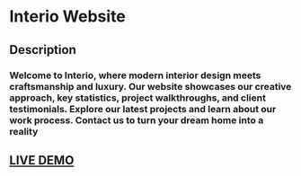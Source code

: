 # Interio Website

## Description

### Welcome to Interio, where modern interior design meets craftsmanship and luxury. Our website showcases our creative approach, key statistics, project walkthroughs, and client testimonials. Explore our latest projects and learn about our work process. Contact us to turn your dream home into a reality

## [LIVE DEMO](https://interio-kappa.vercel.app/)
